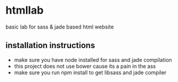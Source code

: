 # htmllab
basic lab for sass &amp; jade based html website

## installation instructions
* make sure you have node installed for sass and jade compilation
* this project does not use bower cause its a pain in the ass
* make sure you run npm install to get libsass and jade compiler
